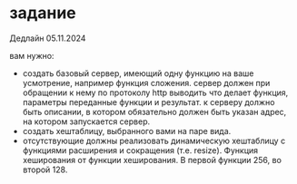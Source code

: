 # задание

Дедлайн 05.11.2024

вам нужно:
* создать базовый сервер, имеющий одну функцию на ваше усмотрение, например функция сложения. сервер должен при обращении к нему по протоколу http выводить что делает функция, параметры переданные функции и результат. к серверу должно быть описании, в котором обязательно должен быть указан адрес, на котором запускается сервер.
* создать хештаблицу, выбранного вами на паре вида.
* отсутствующие должны реализовать динамическую хештаблицу с функциями расширения и сокращения (т.е. resize).
Функция хеширования от функции хеширования.
В первой функции 256, во второй 128.